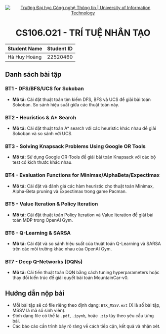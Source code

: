 <p align="center">
  <a href="https://www.uit.edu.vn/" title="Trường Đại học Công nghệ Thông tin" style="border: 5;">
    <img src="https://i.imgur.com/WmMnSRt.png" alt="Trường Đại học Công nghệ Thông tin | University of Information Technology">
  </a>
</p>

<!-- Title -->
<h1 align="center"><b>CS106.O21 - TRÍ TUỆ NHÂN TẠO</b></h1> 


| Student Name        | Student ID |
| ------------------- | ---------- |
|    Hà Huy Hoàng     | 22520460   |


## Danh sách bài tập

### BT1 - DFS/BFS/UCS for Sokoban
- **Mô tả:** Cài đặt thuật toán tìm kiếm DFS, BFS và UCS để giải bài toán Sokoban. So sánh hiệu suất giữa các thuật toán này.

### BT2 - Heuristics & A* Search
- **Mô tả:** Cài đặt thuật toán A* search với các heuristic khác nhau để giải Sokoban và so sánh với UCS.

### BT3 - Solving Knapsack Problems Using Google OR Tools
- **Mô tả:** Sử dụng Google OR-Tools để giải bài toán Knapsack với các bộ test có kích thước khác nhau.

### BT4 - Evaluation Functions for Minimax/AlphaBeta/Expectimax
- **Mô tả:** Cài đặt và đánh giá các hàm heuristic cho thuật toán Minimax, Alpha-Beta pruning và Expectimax trong game Pacman.

### BT5 - Value Iteration & Policy Iteration
- **Mô tả:** Cài đặt thuật toán Policy Iteration và Value Iteration để giải bài toán MDP trong OpenAI Gym.

### BT6 - Q-Learning & SARSA
- **Mô tả:** Cài đặt và so sánh hiệu suất của thuật toán Q-Learning và SARSA trên các môi trường khác nhau của OpenAI Gym.

### BT7 - Deep Q-Networks (DQNs)
- **Mô tả:** Cải tiến thuật toán DQN bằng cách tuning hyperparameters hoặc thay đổi kiến trúc để giải quyết bài toán MountainCar-v0.

## **Hướng dẫn nộp bài**
- Mỗi bài tập sẽ có file riêng theo định dạng: `BTX_MSSV.ext` (X là số bài tập, MSSV là mã số sinh viên).
- Định dạng file có thể là `.pdf`, `.ipynb`, hoặc `.zip` tùy theo yêu cầu từng bài.
- Các báo cáo cần trình bày rõ ràng về cách tiếp cận, kết quả và nhận xét.

